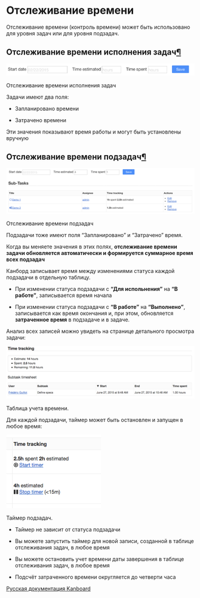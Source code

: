 Отслеживание времени
====================



Отслеживание времени (контроль времени) может быть использовано для уровня задач или для уровня подзадач.



Отслеживание времени исполнения задач[¶](#task-time-tracking "Ссылка на этот заголовок")
-----------------------------------------------------------------------------------------



![Task time tracking](../screenshots/task-time-tracking.png)

Отслеживание времени исполнения задач



Задачи имеют два поля:



-   Запланировано времени



-   Затрачено времени



Эти значения показывают время работы и могут быть установлены вручную



Отслеживание времени подзадач[¶](#subtask-time-tracking "Ссылка на этот заголовок")
-----------------------------------------------------------------------------------



![Subtask time tracking](../screenshots/subtask-time-tracking.png)

Отслеживание времени подзадач



Подзадачи тоже имеют поля “Запланировано” и “Затрачено” время.



Когда вы меняете значения в этих полях, **отслеживание времени задачи обновляется автоматически и формируется суммарное время всех подзадач**



Канборд записывает время между изменениями статуса каждой подзадачи в отдельную таблицу.



-   При изменении статуса подзадачи с **“Для испольнения”** на **“В работе”**, записывается время начала



-   При изменении статуса подзадачи с **“В работе”** на **“Выполнено”**, записывается как время окончания и, при этом, обновляется **затраченное время** в подзадаче и в задаче.



Анализ всех записей можно увидеть на странице детального просмотра задачи:



![Task timesheet](../screenshots/task-timesheet.png)

Таблица учета времени.



Для каждой подзадачи, таймер может быть остановлен и запущен в любое время:



![Subtask timer](../screenshots/subtask-timer.png)

Таймер подзадач.



-   Таймер не зависит от статуса подзадачи



-   Вы можете запустить таймер для новой записи, созданной в таблице отслеживания задач, в любое время



-   Вы можете остановить учет времени даты завершения в таблице отслеживания задач, в любое время



-   Подсчёт затраченного времени округляется до четверти часа


 



 



[Русская документация Kanboard](http://Kanboard.ru/doc/)

